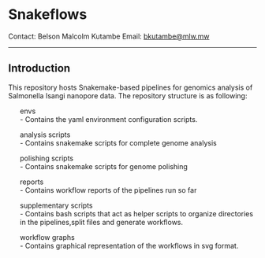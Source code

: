 # Snakeflows

Contact: Belson Malcolm Kutambe
Email: bkutambe@mlw.mw

---

## Introduction
This repository hosts Snakemake-based pipelines for genomics analysis of Salmonella Isangi nanopore data.
The repository structure is as following:
<ol>
  envs <br>
    - Contains the yaml environment configuration scripts.</ol>
<ol>
  analysis scripts<br>
    - Contains snakemake scripts for complete genome analysis
</ol>
<ol>
  polishing scripts<br>
    - Contains snakemake scripts for genome polishing
</ol>
<ol>
  reports<br>
    - Contains workflow reports of the pipelines run so far
</ol>
<ol>
  supplementary scripts<br>
    - Contains bash scripts that act as helper scripts to organize directories in the pipelines,split files and generate workflows.
</ol>
<ol>
  workflow graphs<br>
    - Contains graphical representation of the workflows in svg format.
</ol>

